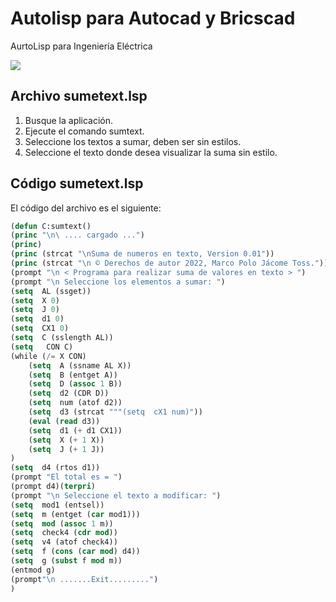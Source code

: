 # Autolisp para Autocad y Bricscad

AurtoLisp para Ingeniería Eléctrica

<img src="https://i.ibb.co/SP9Zzyt/sumtext.gif" />

## Archivo sumetext.lsp
1. Busque la aplicación.
2. Ejecute el comando sumtext.
3. Seleccione los textos a sumar, deben ser sin estilos.
4. Seleccione el texto donde desea visualizar la suma sin estilo.


## Código sumetext.lsp

El código del archivo es el siguiente:

```lisp
(defun C:sumtext()
(princ "\n\ .... cargado ...")
(princ)
(princ (strcat "\nSuma de numeros en texto, Version 0.01"))
(princ (strcat "\n © Derechos de autor 2022, Marco Polo Jácome Toss."))
(prompt "\n < Programa para realizar suma de valores en texto > ")
(prompt "\n Seleccione los elementos a sumar: ")
(setq  AL (ssget))
(setq  X 0)
(setq  J 0)
(setq  d1 0)
(setq  CX1 0)
(setq  C (sslength AL))
(setq   CON C)
(while (/= X CON)
	(setq  A (ssname AL X))
	(setq  B (entget A))
	(setq  D (assoc 1 B))
	(setq  d2 (CDR D))
	(setq  num (atof d2))
	(setq  d3 (strcat """(setq  cX1 num)"))
	(eval (read d3))
	(setq  d1 (+ d1 CX1))
	(setq  X (+ 1 X))
	(setq  J (+ 1 J))
)
(setq  d4 (rtos d1))
(prompt "El total es = ")
(prompt d4)(terpri)
(prompt "\n Seleccione el texto a modificar: ")
(setq  mod1 (entsel))
(setq  m (entget (car mod1)))
(setq  mod (assoc 1 m))
(setq  check4 (cdr mod))
(setq  v4 (atof check4))
(setq  f (cons (car mod) d4))
(setq  g (subst f mod m))
(entmod g)
(prompt"\n .......Exit.........")
)

```


